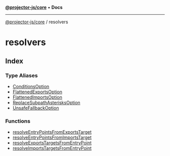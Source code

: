 [**@projector-js/core**](../README.md) • **Docs**

***

[@projector-js/core](../README.md) / resolvers

# resolvers

## Index

### Type Aliases

- [ConditionsOption](type-aliases/ConditionsOption.md)
- [FlattenedExportsOption](type-aliases/FlattenedExportsOption.md)
- [FlattenedImportsOption](type-aliases/FlattenedImportsOption.md)
- [ReplaceSubpathAsterisksOption](type-aliases/ReplaceSubpathAsterisksOption.md)
- [UnsafeFallbackOption](type-aliases/UnsafeFallbackOption.md)

### Functions

- [resolveEntryPointsFromExportsTarget](functions/resolveEntryPointsFromExportsTarget.md)
- [resolveEntryPointsFromImportsTarget](functions/resolveEntryPointsFromImportsTarget.md)
- [resolveExportsTargetsFromEntryPoint](functions/resolveExportsTargetsFromEntryPoint.md)
- [resolveImportsTargetsFromEntryPoint](functions/resolveImportsTargetsFromEntryPoint.md)
